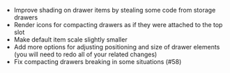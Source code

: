 * Improve shading on drawer items by stealing some code from storage drawers
* Render icons for compacting drawers as if they were attached to the top slot
* Make default item scale slightly smaller
* Add more options for adjusting positioning and size of drawer elements (you will need to redo all of your related changes)
* Fix compacting drawers breaking in some situations (#58)